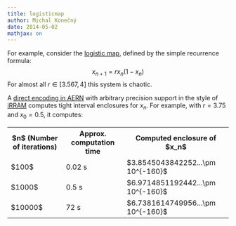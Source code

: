 ```yaml
---
title: logisticmap
author: Michal Konečný
date: 2014-05-02
mathjax: on
---
```


For example, consider
the [logistic map](http://en.wikipedia.org/wiki/Logistic_map), defined by the simple recurrence formula:
$$
x_{n+1} = rx_n(1-x_n)
$$
For almost all $r\in[3.567,4]$ this system is chaotic.

A [direct encoding in AERN](https://github.com/michalkonecny/aern/blob/master/aern-mpfr/demos/LogisticMap.hs) 
with arbitrary precision support
in the style of [iRRAM](http://irram.uni-trier.de/) computes tight interval enclosures for
$x_n$.  For example, with $r=3.75$ and $x_0=0.5$, it computes:

<!--
$n$    time          computed enclosure of $x_n$                     
-----  ------ ----   --------------------------------
100    0.02s         $3.8545043842252...\pm 10^{-160}$
1000   0.5s          $6.9714851192442...\pm 10^{-160}$
10000  1min          $6.7381614749956...\pm 10^{-160}$
-->

<table class="table table-striped table-bordered">
<tr>
<th>$n$ (Number of iterations)</th><th>Approx. computation time</th><th>Computed enclosure of $x_n$</th>
</tr>
<tr>
<td>$100$</td><td>0.02 s</td><td>$3.8545043842252...\pm 10^{-160}$</td>
</tr>
<tr>
<td>$1000$</td><td>0.5 s</td><td>$6.9714851192442...\pm 10^{-160}$</td>
</tr>
<tr>
<td>$10000$</td><td>72 s</td><td>$6.7381614749956...\pm 10^{-160}$</td>
</tr>
</table>

<!-- 
TODO: Demonstrate that the same formula can be used to evaluate on real numbers 
as well as on real functions to capture dependency.

Show how x_1..x_5 depend on x_0 \in [0,1].

Plot how x_n depends on n \in [0,10] when r = 4 using the explicit formula.  
-->

